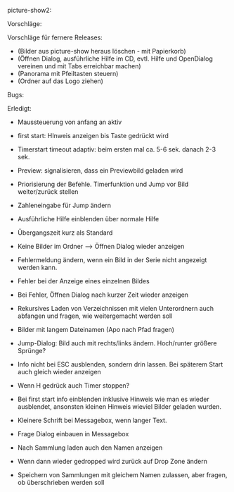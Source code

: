 picture-show2:

Vorschläge:


Vorschläge für fernere Releases:
  * (Bilder aus picture-show heraus löschen - mit Papierkorb)
  * (Öffnen Dialog, ausführliche Hilfe im CD, evtl. Hilfe und OpenDialog vereinen und mit Tabs erreichbar machen)
  * (Panorama mit Pfeiltasten steuern)
  * (Ordner auf das Logo ziehen)

Bugs:

Erledigt:
  * Maussteuerung von anfang an aktiv
  * first start: HInweis anzeigen bis Taste gedrückt wird
  * Timerstart timeout adaptiv: beim ersten mal ca. 5-6 sek. danach 2-3 sek.
  * Preview: signalisieren, dass ein Previewbild geladen wird
  * Priorisierung der Befehle. Timerfunktion und Jump vor Bild weiter/zurück stellen
  * Zahleneingabe für Jump ändern
  * Ausführliche Hilfe einblenden über normale Hilfe
  * Übergangszeit kurz als Standard
  * Keine Bilder im Ordner --> Öffnen Dialog wieder anzeigen
  * Fehlermeldung ändern, wenn ein Bild in der Serie nicht angezeigt werden kann.
  * Fehler bei der Anzeige eines einzelnen Bildes
  * Bei Fehler, Öffnen Dialog nach kurzer Zeit wieder anzeigen
  * Rekursives Laden von Verzeichnissen mit vielen Unterordnern auch abfangen und fragen, wie weitergemacht werden soll
  * Bilder mit langem Dateinamen (Apo nach Pfad fragen)
  * Jump-Dialog: Bild auch mit rechts/links ändern. Hoch/runter größere Sprünge?
  * Info nicht bei ESC ausblenden, sondern drin lassen. Bei späterem Start auch gleich wieder anzeigen
  * Wenn H gedrück auch Timer stoppen?
  * Bei first start info einblenden inklusive Hinweis wie man es wieder ausblendet, ansonsten kleinen Hinweis wieviel Bilder geladen wurden.
  * Kleinere Schrift bei Messagebox, wenn langer Text.
  * Frage Dialog einbauen in Messagebox

  * Nach Sammlung laden auch den Namen anzeigen
  * Wenn dann wieder gedropped wird zurück auf Drop Zone ändern
  * Speichern von Sammlungen mit gleichem Namen zulassen, aber fragen, ob überschrieben werden soll